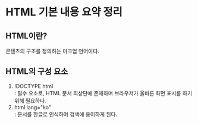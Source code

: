 # HTML 기본 내용 요약 정리 #

## HTML이란? ##
콘텐츠의 구조를 정의하는 마크업 언어이다.

## HTML의 구성 요소 ##
1. !DOCTYPE html <br>
 : 필수 요소로, HTML 문서 최상단에 존재하며 브라우저가 올바른 화면 표시를 하기 위해 필요하다.
2. html lang="ko" <br>
 : 문서를 한글로 인식하여 검색에 용이하게 된다.